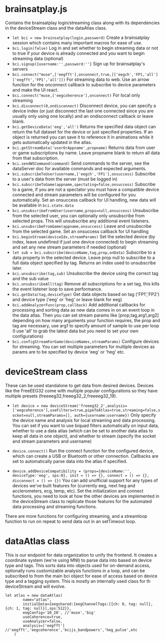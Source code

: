 # brainsatplay.js

Contains the brainsatplay login/streaming class along with its dependencies in the deviceStream class and the dataAtlas class.

* `let bci = new brainsatplay(login,password)`
Create a brainsatplay session which contains many important macros for ease of use.
* `bci.login(false)`
Log in and set whether to begin streaming data or not to true if your device is already connected and you want to begin streaming data (optional)
* `bci.signup({username:'',password:''}`
Sign up for brainsatplay's servers
* `bci.connect("muse",['eegfft'],onconnect,true,[['eegch','FP1,'all']['eegfft','FP1','all']])`
For streaming data to web. Use an arrow function for the onconnect callback to subscribe to device parameters and make the UI react.
* `bci.connect("muse,['eegcoherence'],onconnect)` 
For local only streaming
* `bci.disconnect(0,ondisconnect)` 
Disconnect device, you can specify a device index (or just disconnect the last one connected since you are usually only using one locally) and an ondisconnect callback or leave blank.
* `bci.getDeviceData('eeg','all')`
Returns the specified data object can return the full dataset for the device or just specified properties. If an object is returned you can save it to reference it in animations while it gets automatically updated in the atlas.
* `bci.getStreamData('userOrAppname',propname)`
Returns data from user or game subscriptions by name. Leave propname blank to return all data from that subscription.
* `bci.sendWSCommand(command)` 
Send commands to the server, see the dataServer doc for available commands and expected arguments.
* `bci.subscribeToUser(username,['eegch','FP1'],onsuccess)` 
Subscribe to a user's data from the server (must be logged in)
* `bci.subscribeToGame(appname,spectating=false,onsuccess)` Subscribe to a game, if you are not a spectator you must have a compatible device connected and stream parameters will be configured for you automatically. Set an onsuccess callback for UI handling, new data will be available in `bci.state.data`
* `bci.unsubscribeFromUser(username,props=null,onsuccess)`
Unsubscribe from the selected user, you can optionally only unsubscribe from selected props. This will unsubscribe any additional event listeners.
* `bci.unsubsribeFromGame(appname,onsuccess)` 
Leave and unsubscribe from the selected game. Set an onsuccess callback for UI handling
* `bci.beginStream(deviceIdx,streamParams)` 
Set the selected device (by index, leave undefined if just one device connected) to begin streaming and set any new stream parameters if needed (optional)
* `let sub = bci.subscribe(deviceName,tag,prop,onData)`
Subscribe to a data property in the selected device. Leave prop null to subscribe to a full data object specified by tag. Returns an index used to unsubscribe later.
* `bci.unsubscribe(tag,sub)`
Unsubscribe the device using the correct tag and the sub value
* `bci.unsubscribeAll(tag)`
Remove all subscriptions for a set tag, this kills the event listener loop to save performance.
* `bci.getData(tag,deviceType)`
Get data objects based on tag ('FP1','FP2') and device type ('eeg' or 'heg' or leave blank for eeg) 
* `bci.addAnalyzerFunc(prop,callback)`
Add additional callbacks for processing and sorting data as new data comes in on an event loop in the data atlas. Then you can set stream params like [prop,tag,arg1,arg2] depending on how many arguments your function requires, the prop and tag are necessary, use arg1 to specify amount of sample to use per loop (I use 'all' to grab the latest data but you need to set your own configurations)
* `bci.configStreamForGame(deviceNames,streamParams)`
Configure devices for streaming. You can set multiple parameters for multiple devices as params are to be specified by device 'eeg' or 'heg' etc.



# deviceStream class

These can be used standalone to get data from desired devices. Devices like the FreeEEG32 come with multiple popular configurations so they have multiple presets (freeeeg32,freeeg32_2,freeeeg32_19).

* `let device = new deviceStream('freeeg32_2',analysis=['eegcoherence'],useFilters=true,pipeToAtlas=true,streaming=false,socket=null,streamParams=[], auth={username:username})` Only specify the device name and analysis for local streaming and data processing. You can set if you want to use biquad filters automatically on input data, whether to use a data atlas (which can be set to another data atlas to keep all data in one object), and whether to stream (specify the socket and stream parameters and username)

* `device.connect()` Run the connect function for the configured device, which can create a USB or Bluetooth or other connection. Callbacks are set to automatically parse data into the atlas if specified.

* `device.addDeviceCompatibility = (props={deviceName:'', deviceType:'eeg', sps:0}, init = () => {}, connect = () => {}, disconnect = () => {})` You can add unofficial support for any types of devices we've built features for (currently eeg, next heg and acclerometers, ecg, temp, etc). Set the initialization and connect functions, you need to look at how the other devices are implemented in the deviceStream class to replicate those features for the automated data processing and streaming functions.

There are more functions for configuring streaming, and a streamloop function to run on repeat to send data out in an setTimeout loop.


# dataAtlas class

This is our endpoint for data organization to unify the frontend. It creates a coordinate system (we're using MNI) to parse data into based on device type and tags. This sorts data into objects used for on-demand access, optionally runs customizable analysis functions in a loop, and can be subscribed to from the main bci object for ease of access based on device type and a tagging system. This is mostly an internally used class for th deviceStream and will evolve.

```
let atlas = new dataAtlas(
		name="atlas",
		initialData={eegshared:{eegChannelTags:[{ch: 0, tag: null},{ch: 1, tag: null}],sps:512}},
		eegConfig='10_20', //'muse','big'
		useCoherence=true,
		useAnalyzer=false,
		analysis=['eegfft'] //'eegfft','eegcoherence','bcijs_bandpowers','heg_pulse',etc
	)
```